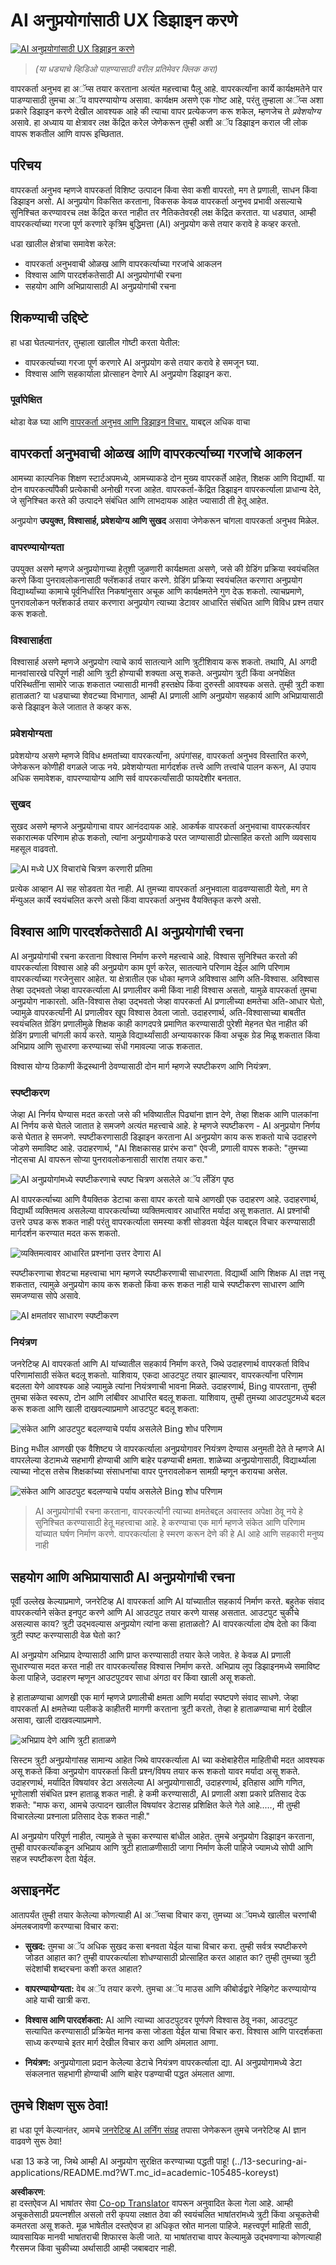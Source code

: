 <!--
CO_OP_TRANSLATOR_METADATA:
{
  "original_hash": "ec385b41ee50579025d50cc03bfb3a25",
  "translation_date": "2025-05-19T21:49:47+00:00",
  "source_file": "12-designing-ux-for-ai-applications/README.md",
  "language_code": "mr"
}
-->
# AI अनुप्रयोगांसाठी UX डिझाइन करणे

[![AI अनुप्रयोगांसाठी UX डिझाइन करणे](../../../translated_images/12-lesson-banner.f98188f63dee5f2a9016055c93c766061b9cb95b320bf29d4d2d67ada792572e.mr.png)](https://aka.ms/gen-ai-lesson12-gh?WT.mc_id=academic-105485-koreyst)

> _(या धड्याचे व्हिडिओ पाहण्यासाठी वरील प्रतिमेवर क्लिक करा)_

वापरकर्ता अनुभव हा अॅप्स तयार करताना अत्यंत महत्त्वाचा पैलू आहे. वापरकर्त्यांना कार्ये कार्यक्षमतेने पार पाडण्यासाठी तुमचा अॅप वापरण्यायोग्य असावा. कार्यक्षम असणे एक गोष्ट आहे, परंतु तुम्हाला अॅप्स अशा प्रकारे डिझाइन करणे देखील आवश्यक आहे की त्याचा वापर प्रत्येकजण करू शकेल, म्हणजेच ते _प्रवेशयोग्य_ असावे. हा अध्याय या क्षेत्रावर लक्ष केंद्रित करेल जेणेकरून तुम्ही अशी अॅप डिझाइन कराल जी लोक वापरू शकतील आणि वापरू इच्छितात.

## परिचय

वापरकर्ता अनुभव म्हणजे वापरकर्ता विशिष्ट उत्पादन किंवा सेवा कशी वापरतो, मग ते प्रणाली, साधन किंवा डिझाइन असो. AI अनुप्रयोग विकसित करताना, विकसक केवळ वापरकर्ता अनुभव प्रभावी असल्याचे सुनिश्चित करण्यावरच लक्ष केंद्रित करत नाहीत तर नैतिकतेवरही लक्ष केंद्रित करतात. या धड्यात, आम्ही वापरकर्त्याच्या गरजा पूर्ण करणारे कृत्रिम बुद्धिमत्ता (AI) अनुप्रयोग कसे तयार करावे हे कव्हर करतो.

धडा खालील क्षेत्रांचा समावेश करेल:

- वापरकर्ता अनुभवाची ओळख आणि वापरकर्त्याच्या गरजांचे आकलन
- विश्वास आणि पारदर्शकतेसाठी AI अनुप्रयोगांची रचना
- सहयोग आणि अभिप्रायासाठी AI अनुप्रयोगांची रचना

## शिकण्याची उद्दिष्टे

हा धडा घेतल्यानंतर, तुम्हाला खालील गोष्टी करता येतील:

- वापरकर्त्याच्या गरजा पूर्ण करणारे AI अनुप्रयोग कसे तयार करावे हे समजून घ्या.
- विश्वास आणि सहकार्याला प्रोत्साहन देणारे AI अनुप्रयोग डिझाइन करा.

### पूर्वापेक्षित

थोडा वेळ घ्या आणि [वापरकर्ता अनुभव आणि डिझाइन विचार.](https://learn.microsoft.com/training/modules/ux-design?WT.mc_id=academic-105485-koreyst) याबद्दल अधिक वाचा

## वापरकर्ता अनुभवाची ओळख आणि वापरकर्त्याच्या गरजांचे आकलन

आमच्या काल्पनिक शिक्षण स्टार्टअपमध्ये, आमच्याकडे दोन मुख्य वापरकर्ते आहेत, शिक्षक आणि विद्यार्थी. या दोन वापरकर्त्यांपैकी प्रत्येकाची अनोखी गरजा आहेत. वापरकर्ता-केंद्रित डिझाइन वापरकर्त्याला प्राधान्य देते, जे सुनिश्चित करते की उत्पादने संबंधित आणि लाभदायक आहेत ज्यासाठी ती हेतू आहेत.

अनुप्रयोग **उपयुक्त, विश्वासार्ह, प्रवेशयोग्य आणि सुखद** असावा जेणेकरून चांगला वापरकर्ता अनुभव मिळेल.

### वापरण्यायोग्यता

उपयुक्त असणे म्हणजे अनुप्रयोगाच्या हेतूशी जुळणारी कार्यक्षमता असणे, जसे की ग्रेडिंग प्रक्रिया स्वयंचलित करणे किंवा पुनरावलोकनासाठी फ्लॅशकार्ड तयार करणे. ग्रेडिंग प्रक्रिया स्वयंचलित करणारा अनुप्रयोग विद्यार्थ्यांच्या कामाचे पूर्वनिर्धारित निकषांनुसार अचूक आणि कार्यक्षमतेने गुण देऊ शकतो. त्याचप्रमाणे, पुनरावलोकन फ्लॅशकार्ड तयार करणारा अनुप्रयोग त्याच्या डेटावर आधारित संबंधित आणि विविध प्रश्न तयार करू शकतो.

### विश्वासार्हता

विश्वासार्ह असणे म्हणजे अनुप्रयोग त्याचे कार्य सातत्याने आणि त्रुटीशिवाय करू शकतो. तथापि, AI अगदी मानवांसारखे परिपूर्ण नाही आणि त्रुटी होण्याची शक्यता असू शकते. अनुप्रयोग त्रुटी किंवा अनपेक्षित परिस्थितींना सामोरे जाऊ शकतात ज्यासाठी मानवी हस्तक्षेप किंवा दुरुस्ती आवश्यक असते. तुम्ही त्रुटी कशा हाताळता? या धड्याच्या शेवटच्या विभागात, आम्ही AI प्रणाली आणि अनुप्रयोग सहकार्य आणि अभिप्रायासाठी कसे डिझाइन केले जातात ते कव्हर करू.

### प्रवेशयोग्यता

प्रवेशयोग्य असणे म्हणजे विविध क्षमतांच्या वापरकर्त्यांना, अपंगांसह, वापरकर्ता अनुभव विस्तारित करणे, जेणेकरून कोणीही वगळले जाऊ नये. प्रवेशयोग्यता मार्गदर्शक तत्त्वे आणि तत्त्वांचे पालन करून, AI उपाय अधिक समावेशक, वापरण्यायोग्य आणि सर्व वापरकर्त्यांसाठी फायदेशीर बनतात.

### सुखद

सुखद असणे म्हणजे अनुप्रयोगाचा वापर आनंददायक आहे. आकर्षक वापरकर्ता अनुभवाचा वापरकर्त्यावर सकारात्मक परिणाम होऊ शकतो, त्यांना अनुप्रयोगाकडे परत जाण्यासाठी प्रोत्साहित करतो आणि व्यवसाय महसूल वाढवतो.

![AI मध्ये UX विचारांचे चित्रण करणारी प्रतिमा](../../../translated_images/uxinai.26a003eb0524d011d3e36d15f6837df5be66ee0d965ee0df6d004edd5097a87d.mr.png)

प्रत्येक आव्हान AI सह सोडवता येत नाही. AI तुमच्या वापरकर्ता अनुभवाला वाढवण्यासाठी येतो, मग ते मॅन्युअल कार्ये स्वयंचलित करणे असो किंवा वापरकर्ता अनुभव वैयक्तिकृत करणे असो.

## विश्वास आणि पारदर्शकतेसाठी AI अनुप्रयोगांची रचना

AI अनुप्रयोगांची रचना करताना विश्वास निर्माण करणे महत्त्वाचे आहे. विश्वास सुनिश्चित करतो की वापरकर्त्याला विश्वास आहे की अनुप्रयोग काम पूर्ण करेल, सातत्याने परिणाम देईल आणि परिणाम वापरकर्त्याच्या गरजेनुसार आहेत. या क्षेत्रातील एक धोका म्हणजे अविश्वास आणि अति-विश्वास. अविश्वास तेव्हा उद्भवतो जेव्हा वापरकर्त्याला AI प्रणालीवर कमी किंवा नाही विश्वास असतो, यामुळे वापरकर्ता तुमचा अनुप्रयोग नाकारतो. अति-विश्वास तेव्हा उद्भवतो जेव्हा वापरकर्ता AI प्रणालीच्या क्षमतेचा अति-आधार घेतो, ज्यामुळे वापरकर्त्यांनी AI प्रणालीवर खूप विश्वास ठेवला जातो. उदाहरणार्थ, अति-विश्वासाच्या बाबतीत स्वयंचलित ग्रेडिंग प्रणालीमुळे शिक्षक काही कागदपत्रे प्रमाणित करण्यासाठी पुरेशी मेहनत घेत नाहीत की ग्रेडिंग प्रणाली चांगली कार्य करते. यामुळे विद्यार्थ्यांसाठी अन्यायकारक किंवा अचूक ग्रेड मिळू शकतात किंवा अभिप्राय आणि सुधारणा करण्याच्या संधी गमावल्या जाऊ शकतात.

विश्वास योग्य ठिकाणी केंद्रस्थानी ठेवण्यासाठी दोन मार्ग म्हणजे स्पष्टीकरण आणि नियंत्रण.

### स्पष्टीकरण

जेव्हा AI निर्णय घेण्यास मदत करतो जसे की भविष्यातील पिढ्यांना ज्ञान देणे, तेव्हा शिक्षक आणि पालकांना AI निर्णय कसे घेतले जातात हे समजणे अत्यंत महत्त्वाचे आहे. हे म्हणजे स्पष्टीकरण - AI अनुप्रयोग निर्णय कसे घेतात हे समजणे. स्पष्टीकरणासाठी डिझाइन करताना AI अनुप्रयोग काय करू शकतो याचे उदाहरणे जोडणे समाविष्ट आहे. उदाहरणार्थ, "AI शिक्षकासह प्रारंभ करा" ऐवजी, प्रणाली वापरू शकते: "तुमच्या नोट्सचा AI वापरून सोप्या पुनरावलोकनासाठी सारांश तयार करा."

![AI अनुप्रयोगांमध्ये स्पष्टीकरणाचे स्पष्ट चित्रण असलेले अॅप लँडिंग पृष्ठ](../../../translated_images/explanability-in-ai.19a61ee8eec9aec2d55d420c49cc3bb167db208c05bddb8d4e1e9e10ea8746b8.mr.png)

AI वापरकर्त्याच्या आणि वैयक्तिक डेटाचा कसा वापर करतो याचे आणखी एक उदाहरण आहे. उदाहरणार्थ, विद्यार्थी व्यक्तिमत्व असलेल्या वापरकर्त्याच्या व्यक्तिमत्वावर आधारित मर्यादा असू शकतात. AI प्रश्नांची उत्तरे उघड करू शकत नाही परंतु वापरकर्त्याला समस्या कशी सोडवता येईल याबद्दल विचार करण्यासाठी मार्गदर्शन करण्यात मदत करू शकतो.

![व्यक्तिमत्वावर आधारित प्रश्नांना उत्तर देणारा AI](../../../translated_images/solving-questions.9158f66fb9fd71ed57fd00978358d14dbccc72bd2b1e4db5140fcb1579aef295.mr.png)

स्पष्टीकरणाचा शेवटचा महत्त्वाचा भाग म्हणजे स्पष्टीकरणाची साधारणता. विद्यार्थी आणि शिक्षक AI तज्ञ नसू शकतात, त्यामुळे अनुप्रयोग काय करू शकतो किंवा करू शकत नाही याचे स्पष्टीकरण साधारण आणि समजण्यास सोपे असावे.

![AI क्षमतांवर साधारण स्पष्टीकरण](../../../translated_images/simplified-explanations.4a23e7b2260406a771a2cd853970a0661388a63f1900737935c0a788daf16dc8.mr.png)

### नियंत्रण

जनरेटिव्ह AI वापरकर्ता आणि AI यांच्यातील सहकार्य निर्माण करते, जिथे उदाहरणार्थ वापरकर्ता विविध परिणामांसाठी संकेत बदलू शकतो. याशिवाय, एकदा आउटपुट तयार झाल्यावर, वापरकर्त्यांना परिणाम बदलता येणे आवश्यक आहे ज्यामुळे त्यांना नियंत्रणाची भावना मिळते. उदाहरणार्थ, Bing वापरताना, तुम्ही तुमचा संकेत स्वरूप, टोन आणि लांबीवर आधारित बदलू शकता. याशिवाय, तुम्ही तुमच्या आउटपुटमध्ये बदल करू शकता आणि खाली दाखवल्याप्रमाणे आउटपुट बदलू शकता:

![संकेत आणि आउटपुट बदलण्याचे पर्याय असलेले Bing शोध परिणाम](../../../translated_images/bing1.6024fe7d103ff4b54c58b873654403a1e56f81010da05a1f0a210c5ac7a1b8b5.mr.png)

Bing मधील आणखी एक वैशिष्ट्य जे वापरकर्त्याला अनुप्रयोगावर नियंत्रण देण्यास अनुमती देते ते म्हणजे AI वापरलेल्या डेटामध्ये सहभागी होण्याची आणि बाहेर पडण्याची क्षमता. शाळेच्या अनुप्रयोगासाठी, विद्यार्थ्याला त्याच्या नोट्स तसेच शिक्षकांच्या संसाधनांचा वापर पुनरावलोकन सामग्री म्हणून करायचा असेल.

![संकेत आणि आउटपुट बदलण्याचे पर्याय असलेले Bing शोध परिणाम](../../../translated_images/bing2.a01fd420e9d52912126965a59c1766e5865f4dd9aaa45408d525e717d0ef3cce.mr.png)

> AI अनुप्रयोगांची रचना करताना, वापरकर्त्यांनी त्याच्या क्षमतेबद्दल अवास्तव अपेक्षा ठेवू नये हे सुनिश्चित करण्यासाठी हेतू महत्त्वाचा आहे. हे करण्याचा एक मार्ग म्हणजे संकेत आणि परिणाम यांच्यात घर्षण निर्माण करणे. वापरकर्त्याला हे स्मरण करून देणे की हे AI आहे आणि सहकारी मनुष्य नाही

## सहयोग आणि अभिप्रायासाठी AI अनुप्रयोगांची रचना

पूर्वी उल्लेख केल्याप्रमाणे, जनरेटिव्ह AI वापरकर्ता आणि AI यांच्यातील सहकार्य निर्माण करते. बहुतेक संवाद वापरकर्त्याने संकेत इनपुट करणे आणि AI आउटपुट तयार करणे यासह असतात. आउटपुट चुकीचे असल्यास काय? त्रुटी उद्भवल्यास अनुप्रयोग त्यांना कसा हाताळतो? AI वापरकर्त्याला दोष देतो का किंवा त्रुटी स्पष्ट करण्यासाठी वेळ घेतो का?

AI अनुप्रयोग अभिप्राय देण्यासाठी आणि प्राप्त करण्यासाठी तयार केले जावेत. हे केवळ AI प्रणाली सुधारण्यास मदत करत नाही तर वापरकर्त्यांसह विश्वास निर्माण करते. अभिप्राय लूप डिझाइनमध्ये समाविष्ट केला पाहिजे, उदाहरण म्हणून आउटपुटवर साधा अंगठा वर किंवा खाली असू शकतो.

हे हाताळण्याचा आणखी एक मार्ग म्हणजे प्रणालीची क्षमता आणि मर्यादा स्पष्टपणे संवाद साधणे. जेव्हा वापरकर्ता AI क्षमतेच्या पलीकडे काहीतरी मागणी करताना त्रुटी करतो, तेव्हा हे हाताळण्याचा मार्ग देखील असावा, खाली दाखवल्याप्रमाणे.

![अभिप्राय देणे आणि त्रुटी हाताळणे](../../../translated_images/feedback-loops.2abf91e576a435333eb1b37c823a69497337abc5b50ff80c4b9ddbd52bfdbf84.mr.png)

सिस्टम त्रुटी अनुप्रयोगांसह सामान्य आहेत जिथे वापरकर्त्याला AI च्या कक्षेबाहेरील माहितीची मदत आवश्यक असू शकते किंवा अनुप्रयोग वापरकर्ता किती प्रश्न/विषय तयार करू शकतो यावर मर्यादा असू शकते. उदाहरणार्थ, मर्यादित विषयांवर डेटा असलेल्या AI अनुप्रयोगासाठी, उदाहरणार्थ, इतिहास आणि गणित, भूगोलाशी संबंधित प्रश्न हाताळू शकत नाही. हे कमी करण्यासाठी, AI प्रणाली अशा प्रकारे प्रतिसाद देऊ शकते: "माफ करा, आमचे उत्पादन खालील विषयांवर डेटासह प्रशिक्षित केले गेले आहे....., मी तुम्ही विचारलेल्या प्रश्नाला प्रतिसाद देऊ शकत नाही."

AI अनुप्रयोग परिपूर्ण नाहीत, त्यामुळे ते चुका करण्यास बांधील आहेत. तुमचे अनुप्रयोग डिझाइन करताना, तुम्ही वापरकर्त्यांकडून अभिप्राय आणि त्रुटी हाताळणीसाठी जागा निर्माण केली पाहिजे ज्यामध्ये सोपी आणि सहज स्पष्टीकरण देता येईल.

## असाइनमेंट

आतापर्यंत तुम्ही तयार केलेल्या कोणत्याही AI अॅप्सचा विचार करा, तुमच्या अॅपमध्ये खालील चरणांची अंमलबजावणी करण्याचा विचार करा:

- **सुखद:** तुमचा अॅप अधिक सुखद कसा बनवता येईल याचा विचार करा. तुम्ही सर्वत्र स्पष्टीकरणे जोडत आहात का? तुम्ही वापरकर्त्याला शोधण्यासाठी प्रोत्साहित करत आहात का? तुम्ही तुमच्या त्रुटी संदेशांची शब्दरचना कशी करत आहात?

- **वापरण्यायोग्यता:** वेब अॅप तयार करणे. तुमचा अॅप माउस आणि कीबोर्डद्वारे नेव्हिगेट करण्यायोग्य आहे याची खात्री करा.

- **विश्वास आणि पारदर्शकता:** AI आणि त्याच्या आउटपुटवर पूर्णपणे विश्वास ठेवू नका, आउटपुट सत्यापित करण्यासाठी प्रक्रियेत मानव कसा जोडता येईल याचा विचार करा. विश्वास आणि पारदर्शकता साध्य करण्याचे इतर मार्ग देखील विचार करा आणि अंमलात आणा.

- **नियंत्रण:** अनुप्रयोगाला प्रदान केलेल्या डेटाचे नियंत्रण वापरकर्त्याला द्या. AI अनुप्रयोगामध्ये डेटा संकलनात सहभागी होण्याची आणि बाहेर पडण्याची पद्धत अंमलात आणा.

## तुमचे शिक्षण सुरू ठेवा!

हा धडा पूर्ण केल्यानंतर, आमचे [जनरेटिव्ह AI लर्निंग संग्रह](https://aka.ms/genai-collection?WT.mc_id=academic-105485-koreyst) तपासा जेणेकरून तुमचे जनरेटिव्ह AI ज्ञान वाढवणे सुरू ठेवा!

धडा 13 कडे जा, जिथे आम्ही AI अनुप्रयोग सुरक्षित करण्याच्या पद्धती पाहू! (../13-securing-ai-applications/README.md?WT.mc_id=academic-105485-koreyst)

**अस्वीकरण**:  
हा दस्तऐवज AI भाषांतर सेवा [Co-op Translator](https://github.com/Azure/co-op-translator) वापरून अनुवादित केला गेला आहे. आम्ही अचूकतेसाठी प्रयत्नशील असलो तरी कृपया लक्षात ठेवा की स्वयंचलित भाषांतरांमध्ये त्रुटी किंवा अचूकतेची कमतरता असू शकते. मूळ भाषेतील दस्तऐवज हा अधिकृत स्रोत मानला पाहिजे. महत्त्वपूर्ण माहिती साठी, व्यावसायिक मानवी भाषांतराची शिफारस केली जाते. या भाषांतराचा वापर केल्यामुळे उद्भवणाऱ्या कोणत्याही गैरसमज किंवा चुकीच्या अर्थासाठी आम्ही जबाबदार नाही.